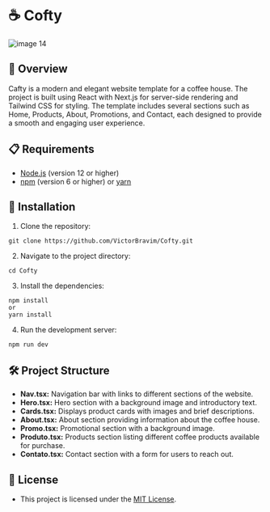 # ☕ Cofty

![image 14](https://github.com/VictorBravim/Cofty/assets/122113588/fa315ec5-366c-41c1-89f3-21b0b4b8503e)

## 🚀 Overview

Cafty is a modern and elegant website template for a coffee house. The project is built using React with Next.js for server-side rendering and Tailwind CSS for styling. The template includes several sections such as Home, Products, About, Promotions, and Contact, each designed to provide a smooth and engaging user experience.
 
## 📋 Requirements
 
- [Node.js](https://nodejs.org/en/) (version 12 or higher)
- [npm](https://www.npmjs.com/) (version 6 or higher) or [yarn](https://yarnpkg.com/)

## 🔧 Installation

1. Clone the repository:

```
git clone https://github.com/VictorBravim/Cofty.git
```

2. Navigate to the project directory:

```
cd Cofty
```

3. Install the dependencies:

```
npm install
or
yarn install
```

4. Run the development server:

```
npm run dev
```

## 🛠️ Project Structure

- **Nav.tsx:** Navigation bar with links to different sections of the website.
- **Hero.tsx:** Hero section with a background image and introductory text.
- **Cards.tsx:** Displays product cards with images and brief descriptions.
- **About.tsx:** About section providing information about the coffee house.
- **Promo.tsx:** Promotional section with a background image.
- **Produto.tsx:** Products section listing different coffee products available for purchase.
- **Contato.tsx:** Contact section with a form for users to reach out.

## 📄 License

- This project is licensed under the [MIT License](LICENSE).
